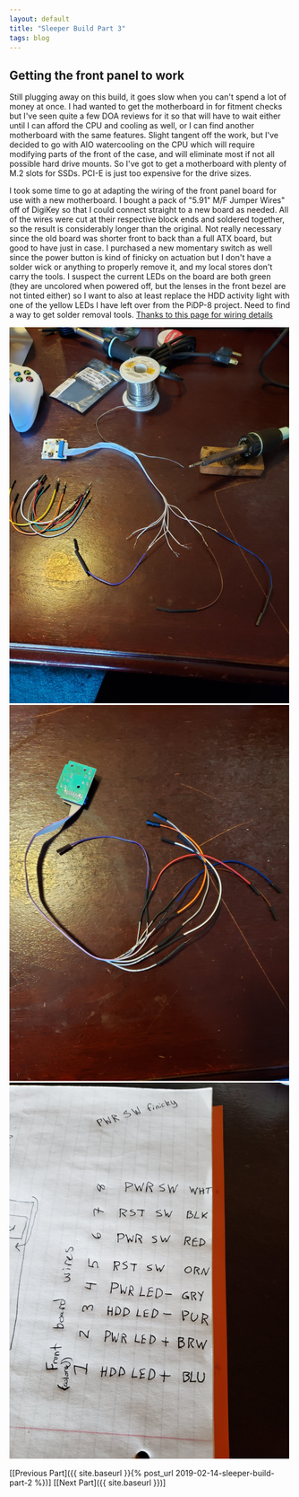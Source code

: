 ```yaml
---
layout: default
title: "Sleeper Build Part 3"
tags: blog
---
```


## Getting the front panel to work
Still plugging away on this build, it goes slow when you can't spend a lot of money at once. I had wanted to get the motherboard in for fitment checks but I've seen quite a few DOA reviews for it so that will have to wait either until I can afford the CPU and cooling as well, or I can find another motherboard with the same features. Slight tangent off the work, but I've decided to go with AIO watercooling on the CPU which will require modifying parts of the front of the case, and will eliminate most if not all possible hard drive mounts. So I've got to get a motherboard with plenty of M.2 slots for SSDs. PCI-E is just too expensive for the drive sizes.


I took some time to go at adapting the wiring of the front panel board for use with a new motherboard. I bought a pack of "5.91" M/F Jumper Wires" off of DigiKey so that I could connect straight to a new board as needed. All of the wires were cut at their respective block ends and soldered together, so the result is considerably longer than the original. Not really necessary since the old board was shorter front to back than a full ATX board, but good to have just in case. I purchased a new momentary switch as well since the power button is kind of finicky on actuation but I don't have a solder wick or anything to properly remove it, and my local stores don't carry the tools. I suspect the current LEDs on the board are both green (they are uncolored when powered off, but the lenses in the front bezel are not tinted either) so I want to also at least replace the HDD activity light with one of the yellow LEDs I have left over from the PiDP-8 project. Need to find a way to get solder removal tools.
[Thanks to this page for wiring details](https://www.roberthancock.com/dell/fpconn.htm)

![Starting to solder](/images/sleeper-pc/3/solder-start.png)
![Wiring complete](/images/sleeper-pc/3/solder-finish.png)
![My notes](/images/sleeper-pc/3/notebook.png)

[[Previous Part]({{ site.baseurl }}{% post_url 2019-02-14-sleeper-build-part-2 %})] [[Next Part]({{ site.baseurl }})]
